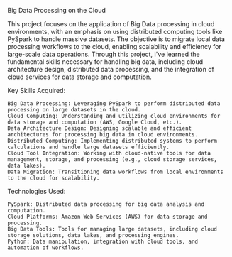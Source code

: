 Big Data Processing on the Cloud

This project focuses on the application of Big Data processing in cloud environments, with an emphasis on using distributed computing tools like PySpark to handle massive datasets. The objective is to migrate local data processing workflows to the cloud, enabling scalability and efficiency for large-scale data operations. Through this project, I've learned the fundamental skills necessary for handling big data, including cloud architecture design, distributed data processing, and the integration of cloud services for data storage and computation.
 
Key Skills Acquired:

    Big Data Processing: Leveraging PySpark to perform distributed data processing on large datasets in the cloud.
    Cloud Computing: Understanding and utilizing cloud environments for data storage and computation (AWS, Google Cloud, etc.).
    Data Architecture Design: Designing scalable and efficient architectures for processing big data in cloud environments.
    Distributed Computing: Implementing distributed systems to perform calculations and handle large datasets efficiently.
    Cloud Tool Integration: Working with cloud-native tools for data management, storage, and processing (e.g., cloud storage services, data lakes).
    Data Migration: Transitioning data workflows from local environments to the cloud for scalability.

Technologies Used:

    PySpark: Distributed data processing for big data analysis and computation.
    Cloud Platforms: Amazon Web Services (AWS) for data storage and processing.
    Big Data Tools: Tools for managing large datasets, including cloud storage solutions, data lakes, and processing engines.
    Python: Data manipulation, integration with cloud tools, and automation of workflows.
